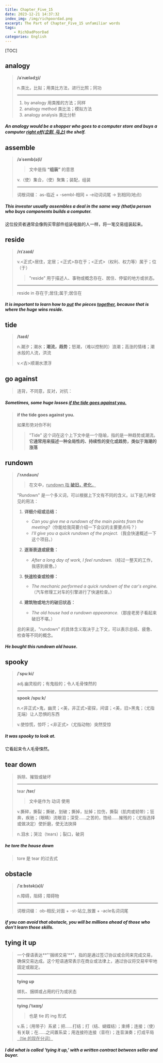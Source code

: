 ```yaml
---
title: Chapter_Five_15
date: 2023-12-21 14:37:32
index_img: /img/richpoordad.png
excerpt: The Part of Chapter_Five_15 unfamiliar words
tags: 
    - RichDadPoorDad
categories: English
---
```


[TOC]

## analogy

> **/əˈnælədʒi/**
>
> n.类比，比拟；用类比方法，进行比照；同功
>
> ---
>
> 1. by analogy 用类推的方法；同样
> 2. analogy method 类比法；模拟方法
> 3. analogy analysis 类比分析

##### An **analogy** would be a shopper who goes to a computer store and buys a computer <u>right off(立刻, 马上)</u> the shelf.

## assemble

> **/əˈsemb(ə)l/**
>
> > 文中是指 **“组装”** 的意思
>
> v.（使）集合，（使）聚集；装配，组装
>
> ---
>
> 词根词缀： as-临近 + -sembl-相同 + -e动词词尾 → 到相同(地点)

##### This investor usually **assembles** a deal in the same way (that)a person who buys components builds a computer.

这位投资者通常会像购买零部件组装电脑的人一样，将一笔交易组装起来。

## reside

> **/rɪˈzaɪd/**
>
> v.<正式>居住，定居；<正式>存在于；<正式>（权利、权力等）属于；位（于）
>
> > "reside" 用于描述人、事物或概念存在、居住、停留的地方或状态。
>
> ---
>
> reside in 存在于;居住;属于;居住在

##### It is important to learn how to <u>put</u> the pieces <u>together</u>, because that is where the huge wins **reside**.

## tide

> **/taɪd/**
>
> n.潮汐；潮水；**潮流，趋势**；怒潮，（难以控制的）浪潮；高涨的情绪；潮水般的人流，洪流
>
> v.<古>顺潮水漂浮

## go against

> 违背，不同意，反对，对抗：

##### Sometimes, some huge losses <u>if the **tide** goes against you.</u>

> **if the tide goes against you.**
>
> 如果形势对你不利
>
> > "Tide" 这个词在这个上下文中是一个隐喻，指的是一种趋势或潮流。**它通常用来描述一种全局性的、持续性的变化或趋势，类似于海潮的涨落**

## rundown

> **/ˈrʌndaʊn/**
>
> > 在文中，<u>rundown 指 **破旧，老化**，</u>
>
> "Rundown" 是一个多义词，可以根据上下文有不同的含义。以下是几种常见的用法：
>
> 1. **详细介绍或总结：**
>    - *Can you give me a rundown of the main points from the meeting?*（你能给我简要介绍一下会议的主要要点吗？）
>    - *I'll give you a quick rundown of the project.*（我会快速概述一下这个项目。）
>
> 2. **逐渐衰退或疲惫：**
>    - *After a long day of work, I feel rundown.*（经过一整天的工作，我感到疲惫。）
>
> 3. **快速检查或检修：**
>    - *The mechanic performed a quick rundown of the car's engine.*（汽车修理工对车的引擎进行了快速检查。）
>
> 4. **建筑物或地方的破旧状态：**
>    - *The old house had a rundown appearance.*（那座老房子看起来破旧不堪。）
>
> 总的来说，"rundown" 的具体含义取决于上下文，可以表示总结、疲惫、检查等不同的概念。

##### He bought this **rundown** old house.

## spooky

> **/ˈspuːki/**
>
> adj.幽灵般的；有鬼般的；令人毛骨悚然的
>
> ---
>
> **spook** **/spuːk/**
>
> n.<非正式>鬼，幽灵；<美，非正式>密探，间谍；<美，旧>黑鬼；（尤指无端）让人恐惧的东西
>
> v.使惊慌，惊吓；<非正式>（尤指动物）突然受惊

##### It was **spooky** to look at.

它看起来令人毛骨悚然。

## tear down

> 拆除、摧毁或破坏
>
> ---
>
> tear	**/ter/**
>
> > 文中是作为 动词 使用
>
> v.撕碎，撕裂；撕破，划破；撕掉，扯掉；拉伤，撕裂（肌肉或韧带）；狂奔，疾驰；（眼睛）流眼泪；深受……之苦的，饱经……摧残的；（尤指选择或做决定）使折磨，使无法抉择
>
> n.泪水；哭泣（tears）；裂口，破洞

##### he **tore** the house **down**

> tore 是 tear 的过去式

## obstacle

> **/ˈɑːbstək(ə)l/**
>
> n.障碍，阻碍；障碍物
>
> ---
>
> 词根词缀： ob-相反;对面 + -st-站立,放置 + -acle名词词尾

##### if you can avoid that **obstacle**, you will be millions ahead of those who don’t learn those skills.

## tying it up

> 一个俚语表达**"‘捆绑交易’**"，指的是通过签订协议或合同来完成交易，确保交易达成。这个短语通常表示在商业或法律上，通过协议将交易牢牢地固定或敲定。
>
> ---
>
> **tying up**
>
> 绑扎、捆绑或占用的行为或状态
>
> ---
>
> **tying	/ˈtaɪɪŋ/**
>
> > 也是 tie 的 ing 形式
>
> v.系；（用带子）系紧；把……打结；打（结、蝴蝶结）；束缚；连接；（使）有关联；在……之间置系梁；用连接符连接（音符）；连音演奏；打成平局<u>（tie 的现在分词）</u>

##### I did what is called **'tying it up,'** with a written contract between seller and buyer.

